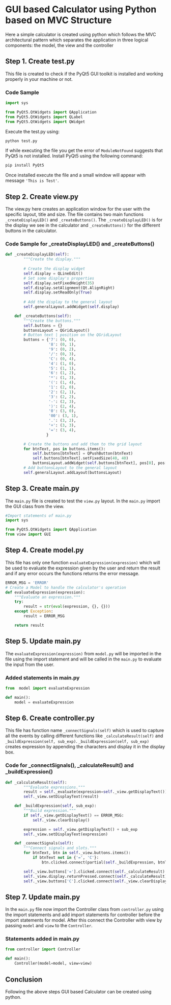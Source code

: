 # GUI based Calculator using Python based on MVC Structure


Here a simple calculator is created using python which follows the MVC architectural pattern which separates the application in three logical components: the model, the view and the controller

## Step 1. Create test.py
This file is created to check if the PyQt5 GUI toolkit is installed and working properly in your machine or not.
### Code Sample

```python
import sys

from PyQt5.QtWidgets import QApplication
from PyQt5.QtWidgets import QLabel
from PyQt5.QtWidgets import QWidget
```
Execute the test.py using:

```bash
python test.py
```
If while executing the file you get the error of ```ModuleNotFound``` suggests that PyQt5 is not installed. Install PyQt5 using the following command:

```bash
pip install PyQt5
```
Once installed execute the file and a small window will appear with message ```'This is Test'```.

## Step 2. Create view.py
The view.py here creates an application window for the user with the specific layout, title and size. The file contains two main functions ```_createDisplayLED()``` and ```_createButtons()```. The ```_createDisplayLED()``` is for the display we see in the calculator and ```_createButtons()``` for the different buttons in the calculator.

### Code Sample for _createDisplayLED() and _createButtons()  
```python
def _createDisplayLED(self):
        """Create the display."""
        
        # Create the display widget
        self.display = QLineEdit()
        # Set some display's properties
        self.display.setFixedHeight(35)
        self.display.setAlignment(Qt.AlignRight)
        self.display.setReadOnly(True)
        
        # Add the display to the general layout
        self.generalLayout.addWidget(self.display)

    def _createButtons(self):
        """Create the buttons."""
        self.buttons = {}
        buttonsLayout = QGridLayout()
        # Button text | position on the QGridLayout
        buttons = {'7': (0, 0),
                   '8': (0, 1),
                   '9': (0, 2),
                   '/': (0, 3),
                   'C': (0, 4),
                   '4': (1, 0),
                   '5': (1, 1),
                   '6': (1, 2),
                   '*': (1, 3),
                   '(': (1, 4),
                   '1': (2, 0),
                   '2': (2, 1),
                   '3': (2, 2),
                   '-': (2, 3),
                   ')': (2, 4),
                   '0': (3, 0),
                   '00': (3, 1),
                   '.': (3, 2),
                   '+': (3, 3),
                   '=': (3, 4),
                  }

        # Create the buttons and add them to the grid layout
        for btnText, pos in buttons.items():
            self.buttons[btnText] = QPushButton(btnText)
            self.buttons[btnText].setFixedSize(40, 40)
            buttonsLayout.addWidget(self.buttons[btnText], pos[0], pos[1])
        # Add buttonsLayout to the general layout
        self.generalLayout.addLayout(buttonsLayout)
````
## Step 3. Create main.py
The ```main.py``` file is created to test the ```view.py``` layout. In the ```main.py``` import the GUI class from the view.
```python
#Import statements of main.py
import sys

from PyQt5.QtWidgets import QApplication
from view import GUI
```
## Step 4. Create model.py
 This file has only one function ```evaluateExpression(expression)``` which will be used to evaluate the expression given by the user and return the result and if any error occurs the functions returns the error message.
```python
ERROR_MSG = 'ERROR'
# Create a Model to handle the calculator's operation
def evaluateExpression(expression):
    """Evaluate an expression."""
    try:
        result = str(eval(expression, {}, {})) 
    except Exception:
        result = ERROR_MSG

    return result
```

## Step 5. Update main.py
The ```evaluateExpression(expression)``` from ```model.py``` will be imported in the file using the import statement and will be called in the ```main.py``` to evaluate the input from the user.
### Added statements in main.py
```python
from  model import evaluateExpression

def main():
    model = evaluateExpression
```
## Step 6. Create controller.py
This file has function name ```_connectSignals(self)``` which is used to capture all the events by calling different functions like ```_calculateResult(self)``` and ```_buildExpression(self, sub_exp)```. ```_buildExpression(self, sub_exp)``` creates expression by appending the characters and display it in the display box.
### Code for  _connectSignals(), _calculateResult() and _buildExpression()
```python
def _calculateResult(self):
        """Evaluate expressions."""
        result = self._evaluate(expression=self._view.getDisplayText())
        self._view.setDisplayText(result)

    def _buildExpression(self, sub_exp):
        """Build expression."""
        if self._view.getDisplayText() == ERROR_MSG:
            self._view.clearDisplay()

        expression = self._view.getDisplayText() + sub_exp
        self._view.setDisplayText(expression)

    def _connectSignals(self):
        """Connect signals and slots."""
        for btnText, btn in self._view.buttons.items():
            if btnText not in {'=', 'C'}:
                btn.clicked.connect(partial(self._buildExpression, btnText))

        self._view.buttons['='].clicked.connect(self._calculateResult)
        self._view.display.returnPressed.connect(self._calculateResult)
        self._view.buttons['C'].clicked.connect(self._view.clearDisplay)
```

## Step 7. Update main.py
In the ```main.py``` file now import the Controller class from ```controller.py``` using the import statements and add import statements for controller before the import statements for model. After this connect the Controller with view by passing ```model``` and ```view``` to the ```Controller```.
### Statements added in main.py
```python
from controller import Controller

def main():
    Controller(model=model, view=view)
```

## Conclusion
Following the above steps GUI based Calculator can be created using python.


